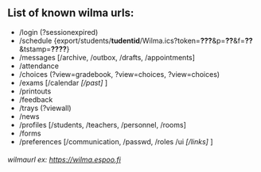 ## List of known wilma urls:
* /login (?sessionexpired)
* /schedule {export/students/**tudentid**/Wilma.ics?token=**???**&p=**??**&f=**??**&tstamp=**????**}
* /messages [/archive, /outbox, /drafts, /appointments]
* /attendance
* /choices (?view=gradebook, ?view=choices, ?view=choices)
* /exams [/calendar *[/past]* ]
* /printouts
* /feedback
* /trays (?viewall)
* /news
* /profiles [/students, /teachers, /personnel, /rooms]
* /forms
* /preferences [/communication, /passwd, /roles /ui *[/links]* ]


###### wilmaurl ex: https://wilma.espoo.fi
